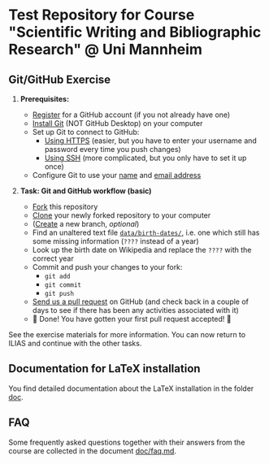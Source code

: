 # Test Repository for Course "Scientific Writing and Bibliographic Research" @ Uni Mannheim

## Git/GitHub Exercise

1. **Prerequisites:**
    * [Register](https://github.com/join) for a GitHub account (if you not already have one)
    * [Install Git](https://docs.github.com/en/get-started/git-basics/set-up-git) (NOT GitHub Desktop) on your computer
    * Set up Git to connect to GitHub:
        * [Using HTTPS](https://docs.github.com/en/get-started/getting-started-with-git/about-remote-repositories#cloning-a-repository-using-https) (easier, but you have to enter your username and password every time you push changes)
        * [Using SSH](https://docs.github.com/en/get-started/getting-started-with-git/managing-remote-repositories#cloning-a-repository-using-ssh) (more complicated, but you only have to set it up once)
    * Configure Git to use your [name](https://docs.github.com/en/get-started/git-basics/setting-your-username-in-git) and [email address](https://docs.github.com/en/account-and-profile/how-tos/setting-up-and-managing-your-personal-account-on-github/managing-email-preferences/setting-your-commit-email-address#setting-your-email-address-for-every-repository-on-your-computer)

2. **Task: Git and GitHub workflow (basic)**
    * [Fork](https://docs.github.com/en/pull-requests/collaborating-with-pull-requests/working-with-forks/fork-a-repo) this repository
    * [Clone](https://docs.github.com/en/repositories/creating-and-managing-repositories/cloning-a-repository) your newly forked repository to your computer
    * ([Create](https://docs.github.com/en/pull-requests/collaborating-with-pull-requests/proposing-changes-to-your-work-with-pull-requests/creating-and-deleting-branches-within-your-repository) a new branch, _optional_)
    * Find an unaltered text file [`data/birth-dates/`](./data/birth-dates), i.e. one which still has some missing information (`????` instead of a year)
    * Look up the birth date on Wikipedia and replace the `????` with the correct year
    * Commit and push your changes to your fork:
        * `git add`
        * `git commit`
        * `git push`
    * [Send us a pull request](https://docs.github.com/en/pull-requests/collaborating-with-pull-requests/proposing-changes-to-your-work-with-pull-requests/creating-a-pull-request) on GitHub (and check back in a couple of days to see if there has been any activities associated with it)
    * 🎉 Done! You have gotten your first pull request accepted! 🎉

See the exercise materials for more information. You can now return to ILIAS and continue with the other tasks.

## Documentation for LaTeX installation

You find detailed documentation about the LaTeX installation in the folder [doc](./doc).

## FAQ

Some frequently asked questions together with their answers from the course are collected in the document [doc/faq.md](./doc/faq.md).
